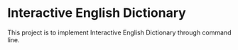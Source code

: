 # Interactive English Dictionary

This project is to implement Interactive English Dictionary through command line.
